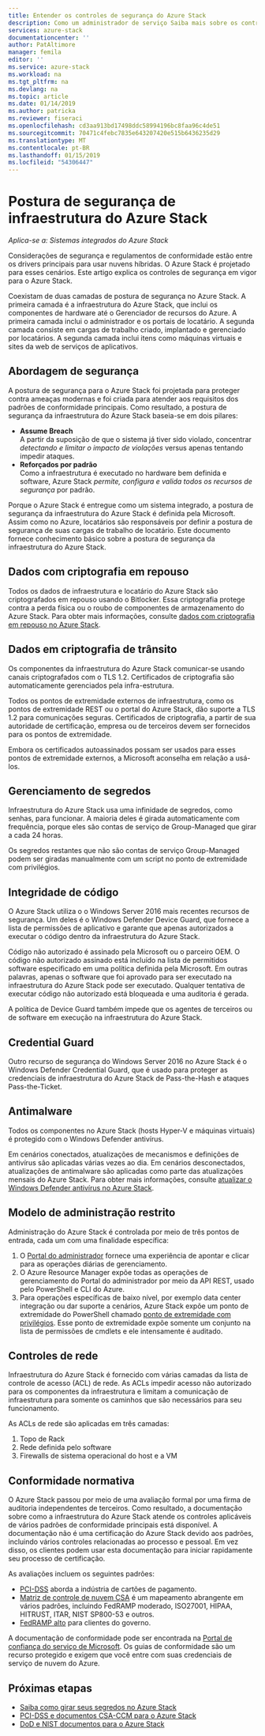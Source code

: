 ```yaml
---
title: Entender os controles de segurança do Azure Stack
description: Como um administrador de serviço Saiba mais sobre os controles de segurança aplicados para o Azure Stack
services: azure-stack
documentationcenter: ''
author: PatAltimore
manager: femila
editor: ''
ms.service: azure-stack
ms.workload: na
ms.tgt_pltfrm: na
ms.devlang: na
ms.topic: article
ms.date: 01/14/2019
ms.author: patricka
ms.reviewer: fiseraci
ms.openlocfilehash: cd3aa913bd17498ddc58994196bc8faa96c4de51
ms.sourcegitcommit: 70471c4febc7835e643207420e515b6436235d29
ms.translationtype: MT
ms.contentlocale: pt-BR
ms.lasthandoff: 01/15/2019
ms.locfileid: "54306447"
---
```

# <a name="azure-stack-infrastructure-security-posture"></a>Postura de segurança de infraestrutura do Azure Stack

*Aplica-se a: Sistemas integrados do Azure Stack*

Considerações de segurança e regulamentos de conformidade estão entre os drivers principais para usar nuvens híbridas. O Azure Stack é projetado para esses cenários. Este artigo explica os controles de segurança em vigor para o Azure Stack.

Coexistam de duas camadas de postura de segurança no Azure Stack. A primeira camada é a infraestrutura do Azure Stack, que inclui os componentes de hardware até o Gerenciador de recursos do Azure. A primeira camada inclui o administrador e os portais de locatário. A segunda camada consiste em cargas de trabalho criado, implantado e gerenciado por locatários. A segunda camada inclui itens como máquinas virtuais e sites da web de serviços de aplicativos.

## <a name="security-approach"></a>Abordagem de segurança

A postura de segurança para o Azure Stack foi projetada para proteger contra ameaças modernas e foi criada para atender aos requisitos dos padrões de conformidade principais. Como resultado, a postura de segurança da infraestrutura do Azure Stack baseia-se em dois pilares:

 - **Assume Breach**  
A partir da suposição de que o sistema já tiver sido violado, concentrar *detectando e limitar o impacto de violações* versus apenas tentando impedir ataques. 
 - **Reforçados por padrão**  
Como a infraestrutura é executado no hardware bem definida e software, Azure Stack *permite, configura e valida todos os recursos de segurança* por padrão.

Porque o Azure Stack é entregue como um sistema integrado, a postura de segurança da infraestrutura do Azure Stack é definida pela Microsoft. Assim como no Azure, locatários são responsáveis por definir a postura de segurança de suas cargas de trabalho de locatário. Este documento fornece conhecimento básico sobre a postura de segurança da infraestrutura do Azure Stack.

## <a name="data-at-rest-encryption"></a>Dados com criptografia em repouso
Todos os dados de infraestrutura e locatário do Azure Stack são criptografados em repouso usando o Bitlocker. Essa criptografia protege contra a perda física ou o roubo de componentes de armazenamento do Azure Stack. Para obter mais informações, consulte [dados com criptografia em repouso no Azure Stack](azure-stack-security-bitlocker.md).

## <a name="data-in-transit-encryption"></a>Dados em criptografia de trânsito
Os componentes da infraestrutura do Azure Stack comunicar-se usando canais criptografados com o TLS 1.2. Certificados de criptografia são automaticamente gerenciados pela infra-estrutura. 

Todos os pontos de extremidade externos de infraestrutura, como os pontos de extremidade REST ou o portal do Azure Stack, dão suporte a TLS 1.2 para comunicações seguras. Certificados de criptografia, a partir de sua autoridade de certificação, empresa ou de terceiros devem ser fornecidos para os pontos de extremidade. 

Embora os certificados autoassinados possam ser usados para esses pontos de extremidade externos, a Microsoft aconselha em relação a usá-los. 

## <a name="secret-management"></a>Gerenciamento de segredos
Infraestrutura do Azure Stack usa uma infinidade de segredos, como senhas, para funcionar. A maioria deles é girada automaticamente com frequência, porque eles são contas de serviço de Group-Managed que girar a cada 24 horas.

Os segredos restantes que não são contas de serviço Group-Managed podem ser giradas manualmente com um script no ponto de extremidade com privilégios.

## <a name="code-integrity"></a>Integridade de código
O Azure Stack utiliza o o Windows Server 2016 mais recentes recursos de segurança. Um deles é o Windows Defender Device Guard, que fornece a lista de permissões de aplicativo e garante que apenas autorizados a executar o código dentro da infraestrutura do Azure Stack. 

Código não autorizado é assinado pela Microsoft ou o parceiro OEM. O código não autorizado assinado está incluído na lista de permitidos software especificado em uma política definida pela Microsoft. Em outras palavras, apenas o software que foi aprovado para ser executado na infraestrutura do Azure Stack pode ser executado. Qualquer tentativa de executar código não autorizado está bloqueada e uma auditoria é gerada.

A política de Device Guard também impede que os agentes de terceiros ou de software em execução na infraestrutura do Azure Stack.

## <a name="credential-guard"></a>Credential Guard
Outro recurso de segurança do Windows Server 2016 no Azure Stack é o Windows Defender Credential Guard, que é usado para proteger as credenciais de infraestrutura do Azure Stack de Pass-the-Hash e ataques Pass-the-Ticket.

## <a name="antimalware"></a>Antimalware
Todos os componentes no Azure Stack (hosts Hyper-V e máquinas virtuais) é protegido com o Windows Defender antivírus.

Em cenários conectados, atualizações de mecanismos e definições de antivírus são aplicadas várias vezes ao dia. Em cenários desconectados, atualizações de antimalware são aplicadas como parte das atualizações mensais do Azure Stack. Para obter mais informações, consulte [atualizar o Windows Defender antivírus no Azure Stack](azure-stack-security-av.md).

## <a name="constrained-administration-model"></a>Modelo de administração restrito
Administração do Azure Stack é controlada por meio de três pontos de entrada, cada um com uma finalidade específica: 
1. O [Portal do administrador](azure-stack-manage-portals.md) fornece uma experiência de apontar e clicar para as operações diárias de gerenciamento.
2. O Azure Resource Manager expõe todas as operações de gerenciamento do Portal do administrador por meio da API REST, usado pelo PowerShell e CLI do Azure. 
3. Para operações específicas de baixo nível, por exemplo data center integração ou dar suporte a cenários, Azure Stack expõe um ponto de extremidade do PowerShell chamado [ponto de extremidade com privilégios](azure-stack-privileged-endpoint.md). Esse ponto de extremidade expõe somente um conjunto na lista de permissões de cmdlets e ele intensamente é auditado.

## <a name="network-controls"></a>Controles de rede
Infraestrutura do Azure Stack é fornecido com várias camadas da lista de controle de acesso (ACL) de rede. As ACLs impedir acesso não autorizado para os componentes da infraestrutura e limitam a comunicação de infraestrutura para somente os caminhos que são necessários para seu funcionamento. 

As ACLs de rede são aplicadas em três camadas:
1.  Topo de Rack
2.  Rede definida pelo software
3.  Firewalls de sistema operacional do host e a VM

## <a name="regulatory-compliance"></a>Conformidade normativa

O Azure Stack passou por meio de uma avaliação formal por uma firma de auditoria independentes de terceiros. Como resultado, a documentação sobre como a infraestrutura do Azure Stack atende os controles aplicáveis de vários padrões de conformidade principais está disponível. A documentação não é uma certificação do Azure Stack devido aos padrões, incluindo vários controles relacionadas ao processo e pessoal. Em vez disso, os clientes podem usar esta documentação para iniciar rapidamente seu processo de certificação.

As avaliações incluem os seguintes padrões:

- [PCI-DSS](https://www.pcisecuritystandards.org/pci_security/) aborda a indústria de cartões de pagamento.
- [Matriz de controle de nuvem CSA](https://cloudsecurityalliance.org/group/cloud-controls-matrix/#_overview) é um mapeamento abrangente em vários padrões, incluindo FedRAMP moderado, ISO27001, HIPAA, HITRUST, ITAR, NIST SP800-53 e outros.
- [FedRAMP alto](https://www.fedramp.gov/fedramp-releases-high-baseline/) para clientes do governo.

A documentação de conformidade pode ser encontrada na [Portal de confiança do serviço de Microsoft](https://servicetrust.microsoft.com/ViewPage/Blueprint). Os guias de conformidade são um recurso protegido e exigem que você entre com suas credenciais de serviço de nuvem do Azure.

## <a name="next-steps"></a>Próximas etapas

- [Saiba como girar seus segredos no Azure Stack](azure-stack-rotate-secrets.md)
- [PCI-DSS e documentos CSA-CCM para o Azure Stack](https://servicetrust.microsoft.com/ViewPage/TrustDocuments)
- [DoD e NIST documentos para o Azure Stack](https://servicetrust.microsoft.com/ViewPage/Blueprint)
